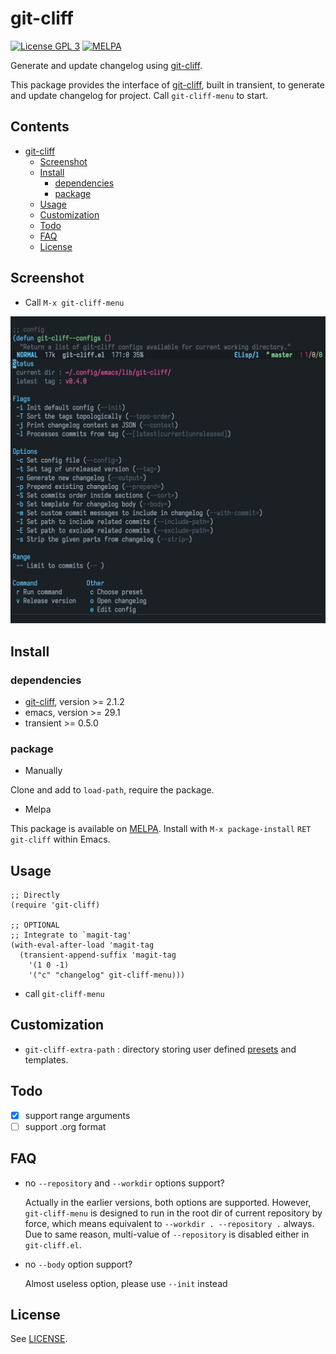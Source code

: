 # git-cliff

[![License GPL 3](https://img.shields.io/badge/license-GPL_3-green.svg?style=flat)](LICENSE)
[![MELPA](http://melpa.org/packages/git-cliff-badge.svg)](http://melpa.org/#/git-cliff)

Generate and update changelog using [git-cliff][git-cliff].

This package provides the interface of [git-cliff][git-cliff], built in transient, to
generate and update changelog for project. Call `git-cliff-menu` to start.

<!-- markdown-toc start -->

## Contents

- [git-cliff](#git-cliff)
  - [Screenshot](#screenshot)
  - [Install](#install)
    - [dependencies](#dependencies)
    - [package](#package)
  - [Usage](#usage)
  - [Customization](#customization)
  - [Todo](#todo)
  - [FAQ](#faq)
  - [License](#license)

<!-- markdown-toc end -->

## Screenshot

- Call `M-x git-cliff-menu`

![git-cliff-menu](image/git-cliff-menu.jpg)

## Install

### dependencies

- [git-cliff][git-cliff], version >= 2.1.2
- emacs, version >= 29.1
- transient >= 0.5.0

### package

- Manually

Clone and add to `load-path`, require the package.

- Melpa

This package is available on [MELPA]. Install with `M-x package-install` `RET` `git-cliff` within Emacs.

## Usage

```elisp
;; Directly
(require 'git-cliff)

;; OPTIONAL
;; Integrate to `magit-tag'
(with-eval-after-load 'magit-tag
  (transient-append-suffix 'magit-tag
    '(1 0 -1)
    '("c" "changelog" git-cliff-menu)))
```

- call `git-cliff-menu`

## Customization

- `git-cliff-extra-path` : directory storing user defined [presets](https://git-cliff.org/docs/configuration/) and templates.

## Todo

- [x] support range arguments
- [ ] support .org format

## FAQ

- no `--repository` and `--workdir` options support?

  Actually in the earlier versions, both options are supported. However, `git-cliff-menu` is designed to run in the root dir 
  of current repository by force, which means equivalent to `--workdir . --repository .` always. Due to same reason, multi-value of 
  `--repository` is disabled either in `git-cliff.el`.

- no `--body` option support?

  Almost useless option, please use `--init` instead

## License

See [LICENSE](LICENSE).

[melpa]: http://melpa.org/#/git-cliff
[git-cliff]: https://github.com/orhun/git-cliff
